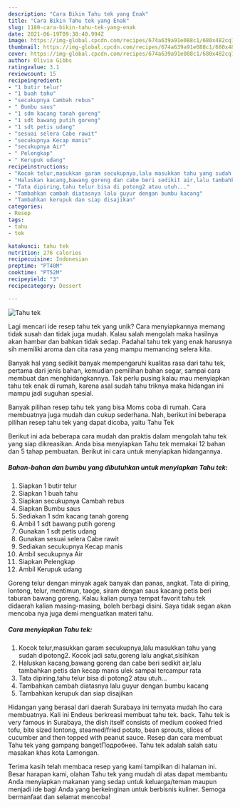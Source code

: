 ```yaml
---
description: "Cara Bikin Tahu tek yang Enak"
title: "Cara Bikin Tahu tek yang Enak"
slug: 1180-cara-bikin-tahu-tek-yang-enak
date: 2021-06-19T09:30:40.994Z
image: https://img-global.cpcdn.com/recipes/674a639a91e088c1/680x482cq70/tahu-tek-foto-resep-utama.jpg
thumbnail: https://img-global.cpcdn.com/recipes/674a639a91e088c1/680x482cq70/tahu-tek-foto-resep-utama.jpg
cover: https://img-global.cpcdn.com/recipes/674a639a91e088c1/680x482cq70/tahu-tek-foto-resep-utama.jpg
author: Olivia Gibbs
ratingvalue: 3.1
reviewcount: 15
recipeingredient:
- "1 butir telur"
- "1 buah tahu"
- "secukupnya Cambah rebus"
- " Bumbu saus"
- "1 sdm kacang tanah goreng"
- "1 sdt bawang putih goreng"
- "1 sdt petis udang"
- "sesuai selera Cabe rawit"
- "secukupnya Kecap manis"
- "secukupnya Air"
- " Pelengkap"
- " Kerupuk udang"
recipeinstructions:
- "Kocok telur,masukkan garam secukupnya,lalu masukkan tahu yang sudah dipotong2. Kocok jadi satu,goreng lalu angkat,sisihkan"
- "Haluskan kacang,bawang goreng dan cabe beri sedikit air,lalu tambahkan petis dan kecap manis ulek sampai tercampur rata"
- "Tata dipiring,tahu telur bisa di potong2 atau utuh..."
- "Tambahkan cambah diatasnya lalu guyur dengan bumbu kacang"
- "Tambahkan kerupuk dan siap disajikan"
categories:
- Resep
tags:
- tahu
- tek

katakunci: tahu tek 
nutrition: 276 calories
recipecuisine: Indonesian
preptime: "PT40M"
cooktime: "PT52M"
recipeyield: "3"
recipecategory: Dessert

---
```



![Tahu tek](https://img-global.cpcdn.com/recipes/674a639a91e088c1/680x482cq70/tahu-tek-foto-resep-utama.jpg)

Lagi mencari ide resep tahu tek yang unik? Cara menyiapkannya memang tidak susah dan tidak juga mudah. Kalau salah mengolah maka hasilnya akan hambar dan bahkan tidak sedap. Padahal tahu tek yang enak harusnya sih memiliki aroma dan cita rasa yang mampu memancing selera kita.

Banyak hal yang sedikit banyak mempengaruhi kualitas rasa dari tahu tek, pertama dari jenis bahan, kemudian pemilihan bahan segar, sampai cara membuat dan menghidangkannya. Tak perlu pusing kalau mau menyiapkan tahu tek enak di rumah, karena asal sudah tahu triknya maka hidangan ini mampu jadi suguhan spesial.

Banyak pilihan resep tahu tek yang bisa Moms coba di rumah. Cara membuatnya juga mudah dan cukup sederhana. Nah, berikut ini beberapa pilihan resep tahu tek yang dapat dicoba, yaitu Tahu Tek


Berikut ini ada beberapa cara mudah dan praktis dalam mengolah tahu tek yang siap dikreasikan. Anda bisa menyiapkan Tahu tek memakai 12 bahan dan 5 tahap pembuatan. Berikut ini cara untuk menyiapkan hidangannya.

<!--inarticleads1-->

##### Bahan-bahan dan bumbu yang dibutuhkan untuk menyiapkan Tahu tek:

1. Siapkan 1 butir telur
1. Siapkan 1 buah tahu
1. Siapkan secukupnya Cambah rebus
1. Siapkan  Bumbu saus
1. Sediakan 1 sdm kacang tanah goreng
1. Ambil 1 sdt bawang putih goreng
1. Gunakan 1 sdt petis udang
1. Gunakan sesuai selera Cabe rawit
1. Sediakan secukupnya Kecap manis
1. Ambil secukupnya Air
1. Siapkan  Pelengkap
1. Ambil  Kerupuk udang


Goreng telur dengan minyak agak banyak dan panas, angkat. Tata di piring, lontong, telur, mentimun, taoge, siram dengan saus kacang petis beri taburan bawang goreng. Kalau kalian punya tempat favorit tahu tek didaerah kalian masing-masing, boleh berbagi disini. Saya tidak segan akan mencoba nya juga demi menguatkan materi tahu. 

<!--inarticleads2-->

##### Cara menyiapkan Tahu tek:

1. Kocok telur,masukkan garam secukupnya,lalu masukkan tahu yang sudah dipotong2. Kocok jadi satu,goreng lalu angkat,sisihkan
1. Haluskan kacang,bawang goreng dan cabe beri sedikit air,lalu tambahkan petis dan kecap manis ulek sampai tercampur rata
1. Tata dipiring,tahu telur bisa di potong2 atau utuh...
1. Tambahkan cambah diatasnya lalu guyur dengan bumbu kacang
1. Tambahkan kerupuk dan siap disajikan


Hidangan yang berasal dari daerah Surabaya ini ternyata mudah lho cara membuatnya. Kali ini Endeus berkreasi membuat tahu tek. back. Tahu tek is very famous in Surabaya, the dish itself consists of medium cooked fried tofu, bite sized lontong, steamed/fried potato, bean sprouts, slices of cucumber and then topped with peanut sauce. Resep dan cara membuat Tahu tek yang gampang bangetПодробнее. Tahu tek adalah salah satu masakan khas kota Lamongan. 

Terima kasih telah membaca resep yang kami tampilkan di halaman ini. Besar harapan kami, olahan Tahu tek yang mudah di atas dapat membantu Anda menyiapkan makanan yang sedap untuk keluarga/teman maupun menjadi ide bagi Anda yang berkeinginan untuk berbisnis kuliner. Semoga bermanfaat dan selamat mencoba!
